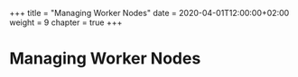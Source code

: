 +++
title = "Managing Worker Nodes"
date = 2020-04-01T12:00:00+02:00
weight = 9
chapter = true
+++

# Managing Worker Nodes
